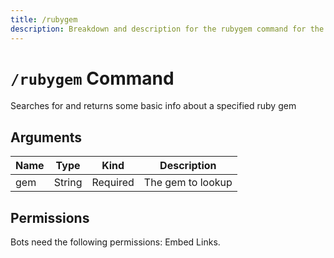 ```yaml
---
title: /rubygem
description: Breakdown and description for the rubygem command for the Chewbotcca Discord bot
---
```


# `/rubygem` Command

Searches for and returns some basic info about a specified ruby gem

## Arguments

| Name | Type   | Kind     | Description       |
|------|--------|----------|-------------------|
| gem  | String | Required | The gem to lookup |

## Permissions

Bots need the following permissions: Embed Links.
